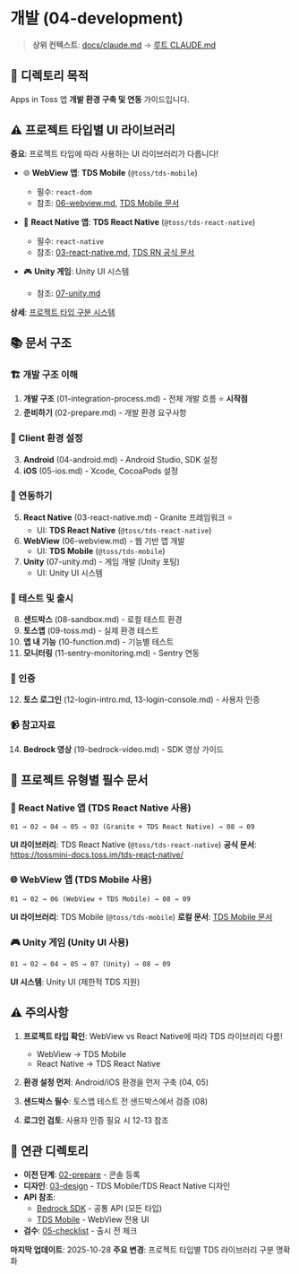 # 개발 (04-development)

> **상위 컨텍스트**: [docs/claude.md](../claude.md) → [루트 CLAUDE.md](../../CLAUDE.md)

## 📌 디렉토리 목적

Apps in Toss 앱 **개발 환경 구축 및 연동** 가이드입니다.

## ⚠️ 프로젝트 타입별 UI 라이브러리

**중요**: 프로젝트 타입에 따라 사용하는 UI 라이브러리가 다릅니다!

- 🌐 **WebView 앱**: **TDS Mobile** (`@toss/tds-mobile`)
  - 필수: `react-dom`
  - 참조: [06-webview.md](06-webview.md), [TDS Mobile 문서](../reference/tds-mobile/)

- 📱 **React Native 앱**: **TDS React Native** (`@toss/tds-react-native`)
  - 필수: `react-native`
  - 참조: [03-react-native.md](03-react-native.md), [TDS RN 공식 문서](https://tossmini-docs.toss.im/tds-react-native/)

- 🎮 **Unity 게임**: Unity UI 시스템
  - 참조: [07-unity.md](07-unity.md)

**상세**: [프로젝트 타입 구분 시스템](../../CLAUDE.md#프로젝트-타입-구분-시스템)

## 📚 문서 구조

### 🏗️ 개발 구조 이해
1. **개발 구조** (01-integration-process.md) - 전체 개발 흐름 ⭐ **시작점**
2. **준비하기** (02-prepare.md) - 개발 환경 요구사항

### 📱 Client 환경 설정
3. **Android** (04-android.md) - Android Studio, SDK 설정
4. **iOS** (05-ios.md) - Xcode, CocoaPods 설정

### 🔧 연동하기
5. **React Native** (03-react-native.md) - Granite 프레임워크 ⭐
   - UI: **TDS React Native** (`@toss/tds-react-native`)
6. **WebView** (06-webview.md) - 웹 기반 앱 개발
   - UI: **TDS Mobile** (`@toss/tds-mobile`)
7. **Unity** (07-unity.md) - 게임 개발 (Unity 포팅)
   - UI: Unity UI 시스템

### 🧪 테스트 및 출시
8. **샌드박스** (08-sandbox.md) - 로컬 테스트 환경
9. **토스앱** (09-toss.md) - 실제 환경 테스트
10. **앱 내 기능** (10-function.md) - 기능별 테스트
11. **모니터링** (11-sentry-monitoring.md) - Sentry 연동

### 🔐 인증
12. **토스 로그인** (12-login-intro.md, 13-login-console.md) - 사용자 인증

### 📹 참고자료
14. **Bedrock 영상** (19-bedrock-video.md) - SDK 영상 가이드

## 🎯 프로젝트 유형별 필수 문서

### 📱 React Native 앱 (TDS React Native 사용)
```
01 → 02 → 04 → 05 → 03 (Granite + TDS React Native) → 08 → 09
```
**UI 라이브러리**: TDS React Native (`@toss/tds-react-native`)
**공식 문서**: https://tossmini-docs.toss.im/tds-react-native/

### 🌐 WebView 앱 (TDS Mobile 사용)
```
01 → 02 → 06 (WebView + TDS Mobile) → 08 → 09
```
**UI 라이브러리**: TDS Mobile (`@toss/tds-mobile`)
**로컬 문서**: [TDS Mobile 문서](../reference/tds-mobile/)

### 🎮 Unity 게임 (Unity UI 사용)
```
01 → 02 → 04 → 05 → 07 (Unity) → 08 → 09
```
**UI 시스템**: Unity UI (제한적 TDS 지원)

## ⚠️ 주의사항

1. **프로젝트 타입 확인**: WebView vs React Native에 따라 TDS 라이브러리 다름!
   - WebView → TDS Mobile
   - React Native → TDS React Native

2. **환경 설정 먼저**: Android/iOS 환경을 먼저 구축 (04, 05)

3. **샌드박스 필수**: 토스앱 테스트 전 샌드박스에서 검증 (08)

4. **로그인 검토**: 사용자 인증 필요 시 12-13 참조

## 🔗 연관 디렉토리

- **이전 단계**: [02-prepare](../02-prepare/claude.md) - 콘솔 등록
- **디자인**: [03-design](../03-design/claude.md) - TDS Mobile/TDS React Native 디자인
- **API 참조**:
  - [Bedrock SDK](../reference/bedrock/) - 공통 API (모든 타입)
  - [TDS Mobile](../reference/tds-mobile/) - WebView 전용 UI
- **검수**: [05-checklist](../05-checklist/claude.md) - 출시 전 체크

**마지막 업데이트**: 2025-10-28
**주요 변경**: 프로젝트 타입별 TDS 라이브러리 구분 명확화
